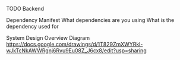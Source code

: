 TODO Backend

Dependency Manifest
What dependencies are you using
What is the dependency used for

System Design Overview Diagram
https://docs.google.com/drawings/d/1T829ZmXWYRkl-wJkTcNkAWWRgnj6Rvu9Eu08Z_J6cx8/edit?usp=sharing
